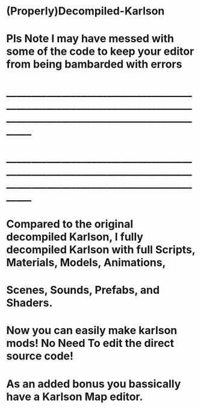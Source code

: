 # (Properly)Decompiled-Karlson
# Pls Note I may have messed with some of the code to keep your editor from being bambarded with errors
# ____________________________________________________________________________________________________________________
# ____________________________________________________________________________________________________________________
# Compared to the original decompiled Karlson, I fully decompiled Karlson with full Scripts, Materials, Models, Animations,
# Scenes, Sounds, Prefabs, and Shaders.
# Now you can easily make karlson mods! No Need To edit the direct source code!
# As an added bonus you bassically have a Karlson Map editor.
